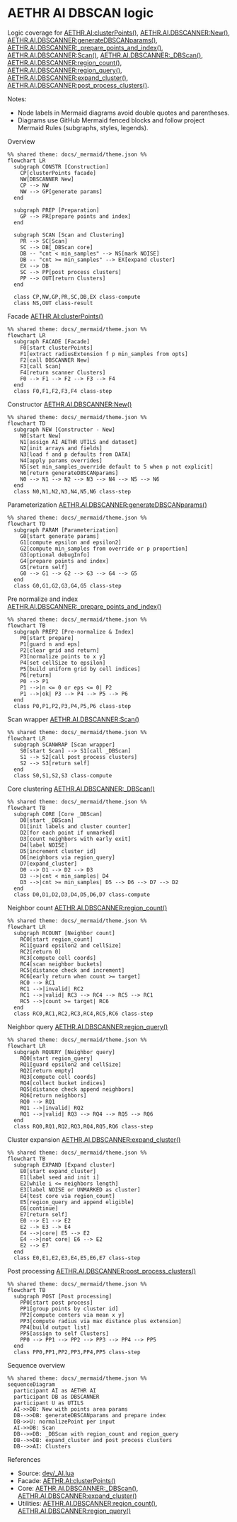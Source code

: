 # AETHR AI DBSCAN logic

Logic coverage for [AETHR.AI:clusterPoints()](../../dev/_AI.lua:530), [AETHR.AI.DBSCANNER:New()](../../dev/_AI.lua:123), [AETHR.AI.DBSCANNER:generateDBSCANparams()](../../dev/_AI.lua:186), [AETHR.AI.DBSCANNER:_prepare_points_and_index()](../../dev/_AI.lua:224), [AETHR.AI.DBSCANNER:Scan()](../../dev/_AI.lua:319), [AETHR.AI.DBSCANNER:_DBScan()](../../dev/_AI.lua:333), [AETHR.AI.DBSCANNER:region_count()](../../dev/_AI.lua:275), [AETHR.AI.DBSCANNER:region_query()](../../dev/_AI.lua:370), [AETHR.AI.DBSCANNER:expand_cluster()](../../dev/_AI.lua:424), [AETHR.AI.DBSCANNER:post_process_clusters()](../../dev/_AI.lua:466).

Notes:
- Node labels in Mermaid diagrams avoid double quotes and parentheses.
- Diagrams use GitHub Mermaid fenced blocks and follow project Mermaid Rules (subgraphs, styles, legends).

Overview

```mermaid
%% shared theme: docs/_mermaid/theme.json %%
flowchart LR
  subgraph CONSTR [Construction]
    CP[clusterPoints facade]
    NW[DBSCANNER New]
    CP --> NW
    NW --> GP[generate params]
  end

  subgraph PREP [Preparation]
    GP --> PR[prepare points and index]
  end

  subgraph SCAN [Scan and Clustering]
    PR --> SC[Scan]
    SC --> DB[_DBScan core]
    DB -- "cnt < min_samples" --> NS[mark NOISE]
    DB -- "cnt >= min_samples" --> EX[expand cluster]
    EX --> DB
    SC --> PP[post process clusters]
    PP --> OUT[return Clusters]
  end

  class CP,NW,GP,PR,SC,DB,EX class-compute
  class NS,OUT class-result
```

Facade [AETHR.AI:clusterPoints()](../../dev/_AI.lua:530)

```mermaid
%% shared theme: docs/_mermaid/theme.json %%
flowchart LR
  subgraph FACADE [Facade]
    F0[start clusterPoints]
    F1[extract radiusExtension f p min_samples from opts]
    F2[call DBSCANNER New]
    F3[call Scan]
    F4[return scanner Clusters]
    F0 --> F1 --> F2 --> F3 --> F4
  end
  class F0,F1,F2,F3,F4 class-step
```

Constructor [AETHR.AI.DBSCANNER:New()](../../dev/_AI.lua:123)

```mermaid
%% shared theme: docs/_mermaid/theme.json %%
flowchart TD
  subgraph NEW [Constructor - New]
    N0[start New]
    N1[assign AI AETHR UTILS and dataset]
    N2[init arrays and fields]
    N3[load f and p defaults from DATA]
    N4[apply params overrides]
    N5[set min_samples_override default to 5 when p not explicit]
    N6[return generateDBSCANparams]
    N0 --> N1 --> N2 --> N3 --> N4 --> N5 --> N6
  end
  class N0,N1,N2,N3,N4,N5,N6 class-step
```

Parameterization [AETHR.AI.DBSCANNER:generateDBSCANparams()](../../dev/_AI.lua:186)

```mermaid
%% shared theme: docs/_mermaid/theme.json %%
flowchart TD
  subgraph PARAM [Parameterization]
    G0[start generate params]
    G1[compute epsilon and epsilon2]
    G2[compute min_samples from override or p proportion]
    G3[optional debugInfo]
    G4[prepare points and index]
    G5[return self]
    G0 --> G1 --> G2 --> G3 --> G4 --> G5
  end
  class G0,G1,G2,G3,G4,G5 class-step
```

Pre normalize and index [AETHR.AI.DBSCANNER:_prepare_points_and_index()](../../dev/_AI.lua:224)

```mermaid
%% shared theme: docs/_mermaid/theme.json %%
flowchart TB
  subgraph PREP2 [Pre-normalize & Index]
    P0[start prepare]
    P1[guard n and eps]
    P2[clear grid and return]
    P3[normalize points to x y]
    P4[set cellSize to epsilon]
    P5[build uniform grid by cell indices]
    P6[return]
    P0 --> P1
    P1 -->|n <= 0 or eps <= 0| P2
    P1 -->|ok| P3 --> P4 --> P5 --> P6
  end
  class P0,P1,P2,P3,P4,P5,P6 class-step
```

Scan wrapper [AETHR.AI.DBSCANNER:Scan()](../../dev/_AI.lua:319)

```mermaid
%% shared theme: docs/_mermaid/theme.json %%
flowchart LR
  subgraph SCANWRAP [Scan wrapper]
    S0[start Scan] --> S1[call _DBScan]
    S1 --> S2[call post process clusters]
    S2 --> S3[return self]
  end
  class S0,S1,S2,S3 class-compute
```

Core clustering [AETHR.AI.DBSCANNER:_DBScan()](../../dev/_AI.lua:333)

```mermaid
%% shared theme: docs/_mermaid/theme.json %%
flowchart TB
  subgraph CORE [Core _DBScan]
    D0[start _DBScan]
    D1[init labels and cluster counter]
    D2[for each point if unmarked]
    D3[count neighbors with early exit]
    D4[label NOISE]
    D5[increment cluster id]
    D6[neighbors via region_query]
    D7[expand_cluster]
    D0 --> D1 --> D2 --> D3
    D3 -->|cnt < min_samples| D4
    D3 -->|cnt >= min_samples| D5 --> D6 --> D7 --> D2
  end
  class D0,D1,D2,D3,D4,D5,D6,D7 class-compute
```

Neighbor count [AETHR.AI.DBSCANNER:region_count()](../../dev/_AI.lua:275)

```mermaid
%% shared theme: docs/_mermaid/theme.json %%
flowchart LR
  subgraph RCOUNT [Neighbor count]
    RC0[start region_count]
    RC1[guard epsilon2 and cellSize]
    RC2[return 0]
    RC3[compute cell coords]
    RC4[scan neighbor buckets]
    RC5[distance check and increment]
    RC6[early return when count >= target]
    RC0 --> RC1
    RC1 -->|invalid| RC2
    RC1 -->|valid| RC3 --> RC4 --> RC5 --> RC1
    RC5 -->|count >= target| RC6
  end
  class RC0,RC1,RC2,RC3,RC4,RC5,RC6 class-step
```

Neighbor query [AETHR.AI.DBSCANNER:region_query()](../../dev/_AI.lua:370)

```mermaid
%% shared theme: docs/_mermaid/theme.json %%
flowchart LR
  subgraph RQUERY [Neighbor query]
    RQ0[start region_query]
    RQ1[guard epsilon2 and cellSize]
    RQ2[return empty]
    RQ3[compute cell coords]
    RQ4[collect bucket indices]
    RQ5[distance check append neighbors]
    RQ6[return neighbors]
    RQ0 --> RQ1
    RQ1 -->|invalid| RQ2
    RQ1 -->|valid| RQ3 --> RQ4 --> RQ5 --> RQ6
  end
  class RQ0,RQ1,RQ2,RQ3,RQ4,RQ5,RQ6 class-step
```

Cluster expansion [AETHR.AI.DBSCANNER:expand_cluster()](../../dev/_AI.lua:424)

```mermaid
%% shared theme: docs/_mermaid/theme.json %%
flowchart TB
  subgraph EXPAND [Expand cluster]
    E0[start expand_cluster]
    E1[label seed and init i]
    E2[while i <= neighbors length]
    E3[label NOISE or UNMARKED as cluster]
    E4[test core via region_count]
    E5[region_query and append eligible]
    E6[continue]
    E7[return self]
    E0 --> E1 --> E2
    E2 --> E3 --> E4
    E4 -->|core| E5 --> E2
    E4 -->|not core| E6 --> E2
    E2 --> E7
  end
  class E0,E1,E2,E3,E4,E5,E6,E7 class-step
```

Post processing [AETHR.AI.DBSCANNER:post_process_clusters()](../../dev/_AI.lua:466)

```mermaid
%% shared theme: docs/_mermaid/theme.json %%
flowchart TB
  subgraph POST [Post processing]
    PP0[start post process]
    PP1[group points by cluster id]
    PP2[compute centers via mean x y]
    PP3[compute radius via max distance plus extension]
    PP4[build output list]
    PP5[assign to self Clusters]
    PP0 --> PP1 --> PP2 --> PP3 --> PP4 --> PP5
  end
  class PP0,PP1,PP2,PP3,PP4,PP5 class-step
```

Sequence overview

```mermaid
%% shared theme: docs/_mermaid/theme.json %%
sequenceDiagram
  participant AI as AETHR AI
  participant DB as DBSCANNER
  participant U as UTILS
  AI->>DB: New with points area params
  DB-->>DB: generateDBSCANparams and prepare index
  DB->>U: normalizePoint per input
  AI->>DB: Scan
  DB-->>DB: _DBScan with region_count and region_query
  DB-->>DB: expand_cluster and post process clusters
  DB-->>AI: Clusters
```

References

- Source: [dev/_AI.lua](../../dev/_AI.lua)
- Facade: [AETHR.AI:clusterPoints()](../../dev/_AI.lua:530)
- Core: [AETHR.AI.DBSCANNER:_DBScan()](../../dev/_AI.lua:333), [AETHR.AI.DBSCANNER:expand_cluster()](../../dev/_AI.lua:424)
- Utilities: [AETHR.AI.DBSCANNER:region_count()](../../dev/_AI.lua:275), [AETHR.AI.DBSCANNER:region_query()](../../dev/_AI.lua:370)